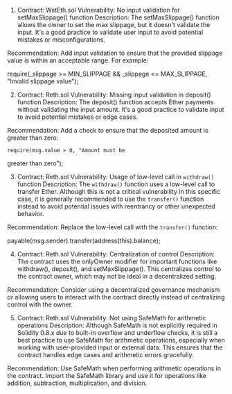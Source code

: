 1. Contract: WstEth.sol
Vulnerability: No input validation for setMaxSlippage() function
Description: The setMaxSlippage() function allows the owner to set the max slippage, but it doesn't validate the input. It's a good practice to validate user input to avoid potential mistakes or misconfigurations.

Recommendation: Add input validation to ensure that the provided slippage value is within an acceptable range. For example:

require(_slippage >= MIN_SLIPPAGE && _slippage <= MAX_SLIPPAGE, "Invalid slippage value");

2. Contract: Reth.sol
Vulnerability: Missing input validation in deposit() function
Description: The deposit() function accepts Ether payments without validating the input amount. It's a good practice to validate input to avoid potential mistakes or edge cases.

Recommendation: Add a check to ensure that the deposited amount is greater than zero:

    require(msg.value > 0, "Amount must be

greater than zero");

3. Contract: Reth.sol
Vulnerability: Usage of low-level call in `withdraw()` function
Description: The `withdraw()` function uses a low-level call to transfer Ether. Although this is not a critical vulnerability in this specific case, it is generally recommended to use the `transfer()` function instead to avoid potential issues with reentrancy or other unexpected behavior.

Recommendation: Replace the low-level call with the `transfer()` function:

payable(msg.sender).transfer(address(this).balance);

4. Contract: Reth.sol
Vulnerability: Centralization of control
Description: The contract uses the onlyOwner modifier for important functions like withdraw(), deposit(), and setMaxSlippage(). This centralizes control to the contract owner, which may not be ideal in a decentralized setting.

Recommendation: Consider using a decentralized governance mechanism or allowing users to interact with the contract directly instead of centralizing control with the owner.

5. Contract: Reth.sol
Vulnerability: Not using SafeMath for arithmetic operations
Description: Although SafeMath is not explicitly required in Solidity 0.8.x due to built-in overflow and underflow checks, it is still a best practice to use SafeMath for arithmetic operations, especially when working with user-provided input or external data. This ensures that the contract handles edge cases and arithmetic errors gracefully.

Recommendation: Use SafeMath when performing arithmetic operations in the contract. Import the SafeMath library and use it for operations like addition, subtraction, multiplication, and division.